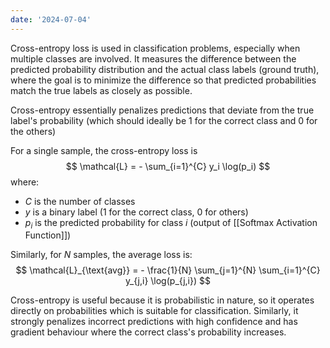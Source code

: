 ```yaml
---
date: '2024-07-04'
---
```


Cross-entropy loss is used in classification problems, especially when multiple classes are involved. It measures the difference between the predicted probability distribution and the actual class labels (ground truth), where the goal is to minimize the difference so that predicted probabilities match the true labels as closely as possible.

Cross-entropy essentially penalizes predictions that deviate from the true label's probability (which should ideally be 1 for the correct class and 0 for the others)


For a single sample, the cross-entropy loss is 
$$
\mathcal{L} = - \sum_{i=1}^{C} y_i \log(p_i)
$$
where:
- $C$ is the number of classes
- $y$ is a binary label (1 for the correct class, 0 for others)
- $p_i$ is the predicted probability for class $i$ (output of [[Softmax Activation Function]])

Similarly, for $N$ samples, the average loss is:
$$
\mathcal{L}_{\text{avg}} = - \frac{1}{N} \sum_{j=1}^{N} \sum_{i=1}^{C} y_{j,i} \log(p_{j,i})
$$

Cross-entropy is useful because it is probabilistic in nature, so it operates directly on probabilities which is suitable for classification. Similarly, it strongly penalizes incorrect predictions with high confidence and has gradient behaviour where the correct class's probability increases.